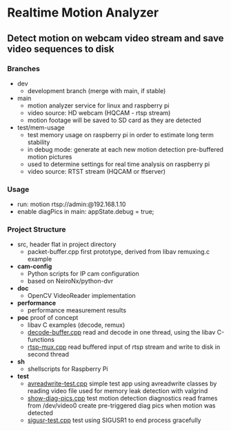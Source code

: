 # Realtime Motion Analyzer

## Detect motion on webcam video stream and save video sequences to disk

### Branches
- dev
   - development branch (merge with main, if stable)
- main
   - motion analyzer service for linux and raspberry pi
   - video source: HD webcam (HQCAM - rtsp stream)
   - motion footage will be saved to SD card as they are detected
- test/mem-usage
   - test memory usage on raspberry pi in order to estimate long term stability
   - in debug mode: generate at each new motion detection pre-buffered motion pictures
   - used to determine settings for real time analysis on raspberry pi
   - video source: RTST stream (HQCAM or ffserver)

### Usage
- run: motion rtsp://admin:@192.168.1.10
- enable diagPics in main: appState.debug = true;

### Project Structure
- src, header flat in project directory
    - packet-buffer.cpp
      first prototype, derived from libav remuxing.c example
- __cam-config__
    - Python scripts for IP cam configuration
    - based on NeiroNx/python-dvr
- __doc__
    - OpenCV VideoReader implementation
- __performance__
    - performance measurement results
- __poc__ proof of concept
    - libav C examples (decode, remux)
    - [decode-buffer.cpp](poc/decode-buffer.cpp)
      read and decode in one thread, using the libav C-functions
    - [rtsp-mux.cpp](poc/rtsp-mux.cpp)
      read buffered input of rtsp stream and write to disk in second thread
- __sh__
    - shellscripts for Raspberry Pi
- __test__
    - [avreadwrite-test.cpp](test/avreadwrite-test.cpp)
      simple test app using avreadwrite classes by reading video file
      used for memory leak detection with valgrind
    - [show-diag-pics.cpp](test/show-diag-pics.cpp)
      test motion detection diagnostics
      read frames from /dev/video0
      create pre-triggered diag pics when motion was detected
    - [sigusr-test.cpp](test/sigusr-test.cpp)
      test using SIGUSR1 to end process gracefully

